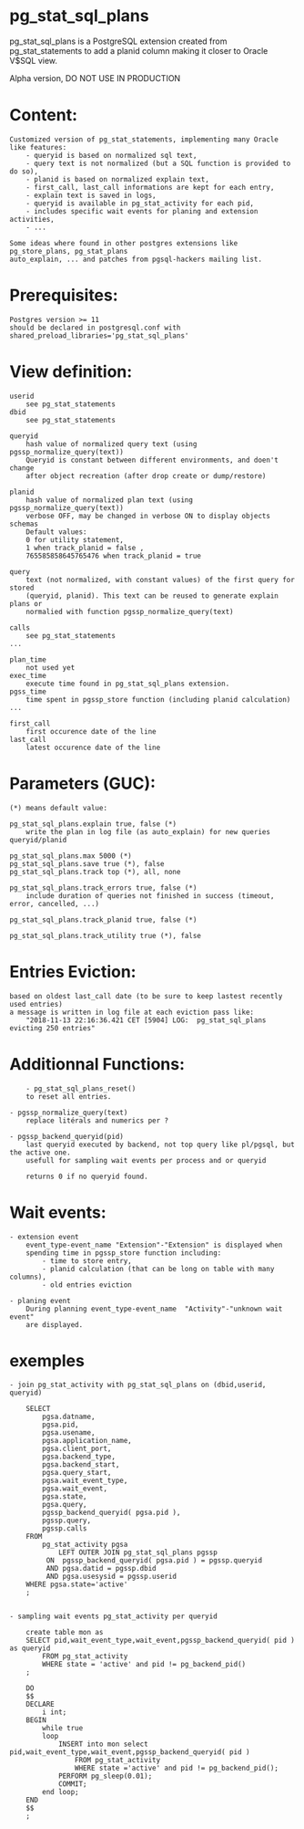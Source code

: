 # pg_stat_sql_plans
pg_stat_sql_plans is a PostgreSQL extension created from pg_stat_statements to add a planid column making it closer to Oracle V$SQL view.

Alpha version, DO NOT USE IN PRODUCTION

# Content:

	Customized version of pg_stat_statements, implementing many Oracle like features:
		- queryid is based on normalized sql text,
		- query text is not normalized (but a SQL function is provided to do so),
		- planid is based on normalized explain text,
		- first_call, last_call informations are kept for each entry,
		- explain text is saved in logs,
		- queryid is available in pg_stat_activity for each pid,
		- includes specific wait events for planing and extension activities,
		- ...

	Some ideas where found in other postgres extensions like pg_store_plans, pg_stat_plans
	auto_explain, ... and patches from pgsql-hackers mailing list.


# Prerequisites:
	Postgres version >= 11
	should be declared in postgresql.conf with shared_preload_libraries='pg_stat_sql_plans'


# View definition:

	userid
		see pg_stat_statements
	dbid
		see pg_stat_statements

	queryid
		hash value of normalized query text (using pgssp_normalize_query(text))
		Queryid is constant between different environments, and doen't change 
		after object recreation (after drop create or dump/restore)

	planid
		hash value of normalized plan text (using pgssp_normalize_query(text))
		verbose OFF, may be changed in verbose ON to display objects schemas 
		Default	values:
        0 for utility statement, 
        1 when track_planid = false ,
        765585858645765476 when track_planid = true
		
	query
		text (not normalized, with constant values) of the first query for stored
		(queryid, planid). This text can be reused to generate explain plans or
		normalied with function pgssp_normalize_query(text)

	calls
		see pg_stat_statements
	...

	plan_time
		not used yet
	exec_time
		execute time found in pg_stat_sql_plans extension.
	pgss_time
		time spent in pgssp_store function (including planid calculation)
	...

	first_call
		first occurence date of the line 
	last_call
		latest occurence date of the line 

		
# Parameters (GUC): 
	(*) means default value:

	pg_stat_sql_plans.explain true, false (*)
		write the plan in log file (as auto_explain) for new queries queryid/planid

	pg_stat_sql_plans.max 5000 (*)
	pg_stat_sql_plans.save true (*), false 
	pg_stat_sql_plans.track top (*), all, none

	pg_stat_sql_plans.track_errors true, false (*) 
		include duration of queries not finished in success (timeout, error, cancelled, ...)

	pg_stat_sql_plans.track_planid true, false (*)

	pg_stat_sql_plans.track_utility true (*), false 

	 
# Entries Eviction:
	based on oldest last_call date (to be sure to keep lastest recently used entries)
	a message is written in log file at each eviction pass like:
		"2018-11-13 22:16:36.421 CET [5904] LOG:  pg_stat_sql_plans evicting 250 entries"


# Additionnal Functions:
        - pg_stat_sql_plans_reset()
		to reset all entries.
	
	- pgssp_normalize_query(text)
		replace litérals and numerics per ?

	- pgssp_backend_queryid(pid)
		last queryid executed by backend, not top query like pl/pgsql, but the active one.
		usefull for sampling wait events per process and or queryid
		
		returns 0 if no queryid found.


# Wait events:
	- extension event 
		event_type-event_name "Extension"-"Extension" is displayed when
		spending time in pgssp_store function including:
			- time to store entry, 
			- planid calculation (that can be long on table with many columns),
			- old entries eviction
	
	- planing event
		During planning event_type-event_name  "Activity"-"unknown wait event"
		are displayed.

	
# exemples
	- join pg_stat_activity with pg_stat_sql_plans on (dbid,userid, queryid)
	
		SELECT
			pgsa.datname,
			pgsa.pid,
			pgsa.usename,
			pgsa.application_name,
			pgsa.client_port,
			pgsa.backend_type,
			pgsa.backend_start,
			pgsa.query_start,
			pgsa.wait_event_type,
			pgsa.wait_event,
			pgsa.state,
			pgsa.query,
			pgssp_backend_queryid( pgsa.pid ),
			pgssp.query,
			pgssp.calls
		FROM
			pg_stat_activity pgsa
				LEFT OUTER JOIN pg_stat_sql_plans pgssp
			 ON  pgssp_backend_queryid( pgsa.pid ) = pgssp.queryid 
			 AND pgsa.datid = pgssp.dbid
			 AND pgsa.usesysid = pgssp.userid
		WHERE pgsa.state='active'
		;


	- sampling wait events pg_stat_activity per queryid
		
		create table mon as
		SELECT pid,wait_event_type,wait_event,pgssp_backend_queryid( pid ) as queryid
			FROM pg_stat_activity 
			WHERE state = 'active' and pid != pg_backend_pid()
		;

		DO
		$$
		DECLARE
			i int;
		BEGIN
			while true
			loop
				INSERT into mon select pid,wait_event_type,wait_event,pgssp_backend_queryid( pid )
					FROM pg_stat_activity 
					WHERE state ='active' and pid != pg_backend_pid();
				PERFORM pg_sleep(0.01);
				COMMIT;
			end loop;
		END
		$$
		;
			
		
